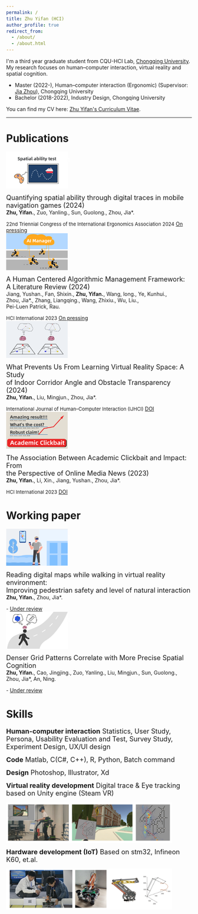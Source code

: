 ```yaml
---
permalink: /
title: Zhu Yifan (HCI)
author_profile: true
redirect_from:
  - /about/
  - /about.html
---
```

I'm a third year graduate student from CQU-HCI Lab, [Chongqing University](https://www.cqu.edu.cn/). My research focuses on human–computer interaction, virtual reality and spatial cognition.

- Master (2022-), Human–computer interaction (Ergonomic) (Supervisor: [Jia Zhou](https://www.researchgate.net/profile/Jia-Zhou-30)), Chongqing University
- Bachelor (2018-2022), Industry Design, Chongqing University

You can find my CV here: [Zhu Yifan's Curriculum Vitae](../assets/Zhuyifan_cv_Web.pdf).

---

# Publications
<div style="display: flex; flex-wrap: wrap;">
  <img src="../images/Fig abstract-04.png" alt="Image 1" width="167" height="100">
   <p><font color = "white">1</font></p>
   <p><font size = 4>Quantifying spatial ability through digital traces in mobile<br> navigation games (2024)</font><br><b>Zhu, Yifan.</b>, Zuo, Yanling., Sun, Guolong., Zhou, Jia*.</p>
</div>
<font size = 2>22nd Triennial Congress of the International Ergonomics Association 2024</font>
<a href="">On pressing</a>
<br>
<div style="display: flex; flex-wrap: wrap;">
  <img src="../images/Fig abstract-03.png" alt="Image 1" width="167" height="100">
   <p><font color = "white">1</font></p>
   <p><font size = 4>A Human Centered Algorithmic Management Framework:<br> A Literature Review (2024)</font><br>Jiang, Yushan., Fan, Shixin., <b>Zhu, Yifan.</b>, Wang, long., Ye, Kunhui., <br>Zhou, Jia*., Zhang, Liangqing., Wang, Zhixiu., Wu, Liu., <br>Pei-Luen Patrick, Rau.</p>
</div>
<font size = 2>HCI International 2023</font>
<a href="">On pressing</a>
<br>
<div style="display: flex; flex-wrap: wrap; align-items: center">
  <img src="../images/Fig abstract-02.png" alt="Image 1" width="167" height="100">
   <p><font color = "white">1</font></p>
   <p><font size = 4>What Prevents Us From Learning Virtual Reality Space: A Study<br> of Indoor Corridor Angle and Obstacle Transparency (2024)</font><br><b>Zhu, Yifan.</b>, Liu, Mingjun., Zhou, Jia*.</p>
</div>
<font size = 2>International Journal of Human–Computer Interaction (IJHCI)</font> 
<a href="https://www.tandfonline.com/doi/abs/10.1080/10447318.2024.2364473/">DOI</a>
<br>
<div style="display: flex; flex-wrap: wrap;">
  <img src="../images/Fig abstract-01.png" alt="Image 1" width="167" height="100">
   <p><font color = "white">1</font></p>
   <p><font size = 4>The Association Between Academic Clickbait and Impact: From<br> the Perspective of Online Media News (2023)</font><br><b>Zhu, Yifan.</b>, Li, Xin., Jiang, Yushan., Zhou, Jia*.</p>
</div>
<font size = 2>HCI International 2023</font>
<a href="https://doi.org/10.1007/978-3-031-48044-7_32">DOI</a>

# Working paper
<div style="display: flex; flex-wrap: wrap;">
  <img src="../images/Fig abstract-05.png" alt="Image 1" width="167" height="100">
   <p><font color = "white">1</font></p>
   <p><font size = 4>Reading digital maps while walking in virtual reality environment: <br> Improving pedestrian safety and level of natural interaction</font><br><b>Zhu, Yifan.</b>,  Zhou, Jia*.</p>
</div>
<font size = 2>-</font>
<a href="">Under review</a>
<br>
<div style="display: flex; flex-wrap: wrap;">
  <img src="../images/Fig abstract-06.png" alt="Image 1" width="167" height="100">
   <p><font color = "white">1</font></p>
   <p><font size = 4>Denser Grid Patterns Correlate with More Precise Spatial <br> Cognition</font><br><b>Zhu, Yifan.</b>, Cao, Jingjing., Zuo, Yanling., Liu, Mingjun., Sun, Guolong.,<br> Zhou, Jia*, An, Ning.</p>
</div>
<font size = 2>-</font>
<a href="">Under review</a>

# Skills
<p><font size = 4><b>Human-computer interaction</b>
Statistics, User Study, Persona, Usability Evaluation and Test, Survey Study, Experiment Design, UX/UI design</font></p>
<p><font size = 4> <b>Code</b>
Matlab, C(C#, C++), R, Python, Batch command</font></p>
<p><font size = 4> <b>Design</b>
Photoshop, Illustrator, Xd</font></p>
<p><font size = 4><b>Virtual reality development</b>
Digital trace & Eye tracking based on Unity engine (Steam VR) </font></p>
<div style="display: flex; flex-wrap: wrap;">
  <img src="../images/Skills-2.png" alt="Image 1" width="450" height="110">
</div>
<p><font size = 4><b>Hardware development (IoT)</b>
Based on stm32, Infineon K60, et.al. </font></p>
<div style="display: flex; flex-wrap: wrap;">
  <img src="../images/Skills-1.png" alt="Image 1" width="450" height="110">
</div>
